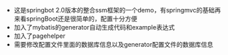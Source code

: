 - 这是springbot 2.0版本的整合ssm框架的一个demo，有springmvc的基础再来看springBoot还是很简单的，配置十分方便
- 加入了mybatis的generator自动生成代码和example表达式
- 加入了pagehelper
- 需要修改配置文件里面的数据库信息以及generator配置文件的数据库信息
